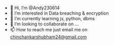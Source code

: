 - 👋 Hi, I’m @Andy230614
- 👀 I’m interested in Data breaching & encryption 
- 🌱 I’m currently learning js, python, dbms
- 💞️ I’m looking to collaborate on ...
- 📫 How to reach me just email me on chinchankarshubham24@gmail.com

<!---
Andy230614/Andy230614 is a ✨ special ✨ repository because its `README.md` (this file) appears on your GitHub profile.
You can click the Preview link to take a look at your changes.
--->
